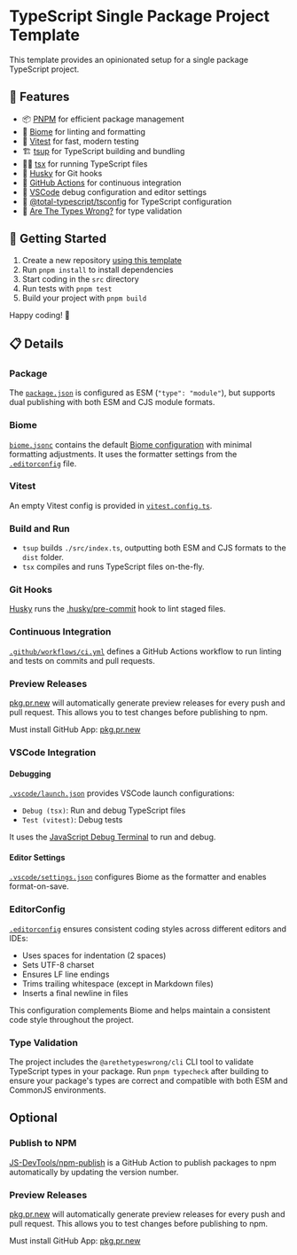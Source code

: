 # TypeScript Single Package Project Template

This template provides an opinionated setup for a single package TypeScript project.

## 🚀 Features

- 📦 [PNPM](https://pnpm.io/) for efficient package management
- 🧹 [Biome](https://biomejs.dev/) for linting and formatting
- 🧪 [Vitest](https://vitest.dev/) for fast, modern testing
- 🏗️ [tsup](https://tsup.egoist.dev/) for TypeScript building and bundling
- 🏃‍♂️ [tsx](https://tsx.is/) for running TypeScript files
- 🐶 [Husky](https://github.com/typicode/husky) for Git hooks
- 🔄 [GitHub Actions](.github/workflows/ci.yml) for continuous integration
- 🐞 [VSCode](.vscode/) debug configuration and editor settings
- 🔧 [@total-typescript/tsconfig](https://github.com/total-typescript/tsconfig) for TypeScript configuration
- 🎯 [Are The Types Wrong?](https://github.com/arethetypeswrong/arethetypeswrong.github.io) for type validation

## 🚀 Getting Started

1. Create a new repository [using this template](https://docs.github.com/en/repositories/creating-and-managing-repositories/creating-a-repository-from-a-template)
2. Run `pnpm install` to install dependencies
3. Start coding in the `src` directory
4. Run tests with `pnpm test`
5. Build your project with `pnpm build`

Happy coding! 🎉

## 📋 Details

### Package

The [`package.json`](package.json) is configured as ESM (`"type": "module"`), but supports dual publishing with both ESM and CJS module formats.

### Biome

[`biome.jsonc`](biome.jsonc) contains the default [Biome configuration](https://biomejs.dev/reference/configuration/) with minimal formatting adjustments. It uses the formatter settings from the [`.editorconfig`](.editorconfig) file.

### Vitest

An empty Vitest config is provided in [`vitest.config.ts`](vitest.config.ts).

### Build and Run

- `tsup` builds `./src/index.ts`, outputting both ESM and CJS formats to the `dist` folder.
- `tsx` compiles and runs TypeScript files on-the-fly.

### Git Hooks

[Husky](https://github.com/typicode/husky) runs the [.husky/pre-commit](.husky/pre-commit) hook to lint staged files.

### Continuous Integration

[`.github/workflows/ci.yml`](.github/workflows/ci.yml) defines a GitHub Actions workflow to run linting and tests on commits and pull requests.

### Preview Releases

[pkg.pr.new](https://github.com/stackblitz-labs/pkg.pr.new) will automatically generate preview releases for every push and pull request. This allows you to test changes before publishing to npm.

Must install GitHub App: [pkg.pr.new](https://github.com/apps/pkg-pr-new)

### VSCode Integration

#### Debugging

[`.vscode/launch.json`](.vscode/launch.json) provides VSCode launch configurations:
- `Debug (tsx)`: Run and debug TypeScript files
- `Test (vitest)`: Debug tests

It uses the [JavaScript Debug Terminal](https://code.visualstudio.com/docs/nodejs/nodejs-debugging) to run and debug.

#### Editor Settings

[`.vscode/settings.json`](.vscode/settings.json) configures Biome as the formatter and enables format-on-save.

### EditorConfig

[`.editorconfig`](.editorconfig) ensures consistent coding styles across different editors and IDEs:

- Uses spaces for indentation (2 spaces)
- Sets UTF-8 charset
- Ensures LF line endings
- Trims trailing whitespace (except in Markdown files)
- Inserts a final newline in files

This configuration complements Biome and helps maintain a consistent code style throughout the project.

### Type Validation

The project includes the `@arethetypeswrong/cli` CLI tool to validate TypeScript types in your package. Run `pnpm typecheck` after building to ensure your package's types are correct and compatible with both ESM and CommonJS environments.

## Optional

### Publish to NPM
[JS-DevTools/npm-publish](https://github.com/JS-DevTools/npm-publish) is a GitHub Action to publish packages to npm automatically by updating the version number.

### Preview Releases

[pkg.pr.new](https://github.com/stackblitz-labs/pkg.pr.new) will automatically generate preview releases for every push and pull request. This allows you to test changes before publishing to npm.

Must install GitHub App: [pkg.pr.new](https://github.com/apps/pkg-pr-new)
